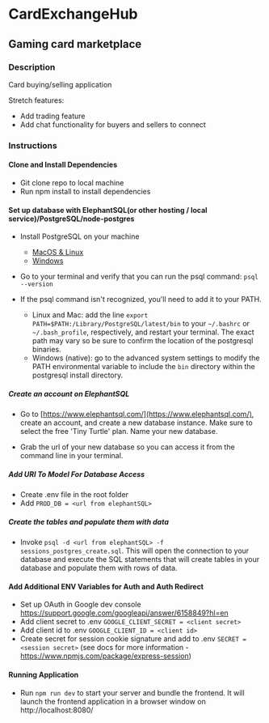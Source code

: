 # CardExchangeHub

## Gaming card marketplace

### Description

Card buying/selling application

Stretch features:

- Add trading feature
- Add chat functionality for buyers and sellers to connect

### Instructions

#### Clone and Install Dependencies

- Git clone repo to local machine
- Run npm install to install dependencies

#### Set up database with ElephantSQL(or other hosting / local service)/PostgreSQL/node-postgres

- Install PostgreSQL on your machine

  - [MacOS & Linux](https://github.com/CodesmithLLC/dev-environment-setup/blob/main/mac-os.md#install-postgresql)
  - [Windows](https://github.com/CodesmithLLC/dev-environment-setup/blob/main/windows-os.md#install-postgresql)

- Go to your terminal and verify that you can run the psql command: `psql --version`
- If the psql command isn't recognized, you'll need to add it to your PATH.
  - Linux and Mac: add the line `export PATH=$PATH:/Library/PostgreSQL/latest/bin` to your `~/.bashrc` or `~/.bash_profile`, respectively, and restart your terminal. The exact path may vary so be sure to confirm the location of the postgresql binaries.
  - Windows (native): go to the advanced system settings to modify the PATH environmental variable to include the `bin` directory within the postgresql install directory.

##### Create an account on ElephantSQL

- Go to [https://www.elephantsql.com/](https://www.elephantsql.com/), create an account, and create a new database instance. Make sure to select the free 'Tiny Turtle' plan. Name your new database.

- Grab the url of your new database so you can access it from the command line in your terminal.

##### Add URI To Model For Database Access

- Create .env file in the root folder
- Add `PROD_DB = <url from elephantSQL>`

##### Create the tables and populate them with data

- Invoke `psql -d <url from elephantSQL> -f sessions_postgres_create.sql`. This will open the connection to your database and execute the SQL statements that will create tables in your database and populate them with rows of data.

#### Add Additional ENV Variables for Auth and Auth Redirect

- Set up OAuth in Google dev console https://support.google.com/googleapi/answer/6158849?hl=en
- Add client secret to .env `GOOGLE_CLIENT_SECRET = <client secret>`
- Add client id to .env `GOOGLE_CLIENT_ID = <client id>`
- Create secret for session cookie signature and add to .env `SECRET = <session secret>` (see docs for more information - https://www.npmjs.com/package/express-session)

#### Running Application

- Run `npm run dev` to start your server and bundle the frontend. It will launch the frontend application in a browser window on http://localhost:8080/
